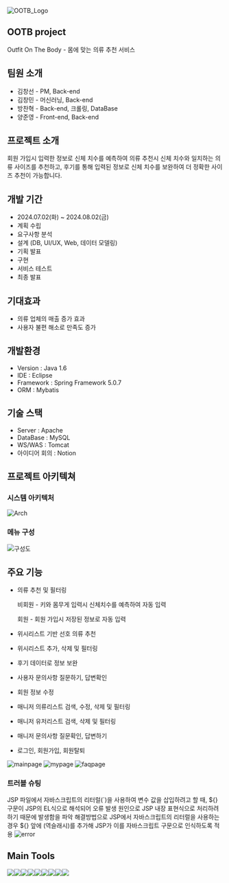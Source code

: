 ![OOTB_Logo](/src/main/webapp/resources/assets/images/browser/LOGO.png)
## OOTB project
Outfit On The Body - 몸에 맞는 의류 추천 서비스

## 팀원 소개
- 김창선 - PM, Back-end
- 김창민 - 머신러닝, Back-end
- 방찬혁 - Back-end, 크롤링, DataBase
- 양준영 - Front-end, Back-end


## 프로젝트 소개
회원 가입시 입력한 정보로 신체 치수를 예측하여 의류 추천시 신체 치수와 일치하는 의류 사이즈를 추천하고, 후기를 통해 입력된 정보로 신체 치수를 보완하여 더 정확한 사이즈 추천이 가능합니다.

## 개발 기간
- 2024.07.02(화) ~ 2024.08.02(금)
- 계획 수립
- 요구사항 분석
- 설계 (DB, UI/UX, Web, 데이터 모델링)
- 기획 발표
- 구현
- 서비스 테스트
- 최종 발표

## 기대효과
- 의류 업체의 매출 증가 효과
- 사용자 불편 해소로 만족도 증가

## 개발환경
- Version : Java 1.6
- IDE : Eclipse
- Framework : Spring Framework 5.0.7
- ORM : Mybatis

## 기술 스택
- Server : Apache
- DataBase : MySQL
- WS/WAS : Tomcat
- 아이디어 회의 : Notion


## 프로젝트 아키텍쳐
### 시스템 아키텍처
![Arch](/src/main/webapp/resources/assets/images/browser/Arch.png)

### 메뉴 구성
![구성도](/src/main/webapp/resources/assets/images/browser/구성도.png)

## 주요 기능
- 의류 추천 및 필터링
  
   비회원 - 키와 몸무게 입력시 신체치수를 예측하여 자동 입력

   회원 - 회원 가입시 저장된 정보로 자동 입력

- 위시리스트 기반 선호 의류 추천
- 위시리스트 추가, 삭제 및 필터링
- 후기 데이터로 정보 보완
- 사용자 문의사항 질문하기, 답변확인
- 회원 정보 수정
- 매니저 의류리스트 검색, 수정, 삭제 및 필터링
- 매니저 유저리스트 검색, 삭제 및 필터링
- 매니저 문의사항 질문확인, 답변하기
- 로그인, 회원가입, 회원탈퇴

![mainpage](/src/main/webapp/resources/assets/images/browser/mainpage.png)
![mypage](/src/main/webapp/resources/assets/images/browser/mypage.png)
![faqpage](/src/main/webapp/resources/assets/images/browser/faqpage.png)

### 트러블 슈팅
JSP 파일에서 자바스크립트의 리터럴(`)을 사용하여 변수 값을 삽입하려고 할 때, ${}구문이 JSP의 EL식으로 해석되어 오류 발생 원인으로 JSP 내장 표현식으로 처리하려 하기 때문에 발생함을 파악 해결방법으로 JSP에서 자바스크립트의 리터럴을 사용하는 경우 ${} 앞에 \(역슬래시)를 추가해 JSP가 이를 자바스크립트 구문으로 인식하도록 적용
![error](/src/main/webapp/resources/assets/images/browser/error.png)

## Main Tools
<img src="https://img.shields.io/badge/Python-3776AB?style=for-the-badge&logo=Python&logoColor=white"><img src="https://img.shields.io/badge/java-007396?style=for-the-badge&logo=OpenJDK&logoColor=white"><img src="https://img.shields.io/badge/Spring-6DB33F?style=for-the-badge&logo=Spring&logoColor=white"><img src="https://img.shields.io/badge/Spring Security-6DB33F?style=for-the-badge&logo=Spring Security&logoColor=white"><img src="https://img.shields.io/badge/MySQL-4479A1?style=for-the-badge&logo=MySQL&logoColor=white"><img src="https://img.shields.io/badge/Flask-000000?style=for-the-badge&logo=Flask&logoColor=white"><img src="https://img.shields.io/badge/HTML5-E34F26?style=for-the-badge&logo=HTML5&logoColor=white"><img src="https://img.shields.io/badge/CSS3-1572B6?style=for-the-badge&logo=CSS3&logoColor=white"><img src="https://img.shields.io/badge/JavaScript-F7DF1E?style=for-the-badge&logo=JavaScript&logoColor=white">





